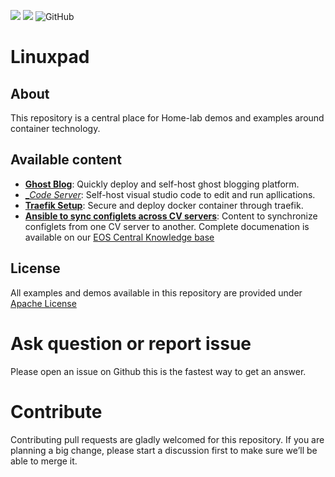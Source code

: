![](https://img.shields.io/badge/arista-CVP%20Automation-blue) ![](https://img.shields.io/badge/arista-EOS%20Automation-blue) ![GitHub](https://img.shields.io/github/license/)

# Linuxpad

## About

This repository is a central place for Home-lab demos and examples around container technology.


## Available content

- [__Ghost Blog__](https://tech.nanaoware.online): Quickly deploy and self-host ghost blogging platform.
- [__Code Server_](https://github.com/coder/code-server): Self-host visual studio code to edit and run apllications.
- [__Traefik Setup__](https://traefik.io/traefik/): Secure and deploy docker container through traefik.
- [__Ansible to sync configlets across CV servers__](https://github.com/aristanetworks/netdevops-examples/tree/master/ansible/ansible-sync-configlets): Content to synchronize configlets from one CV server to another. Complete documenation is available on our [EOS Central Knowledge base](https://eos.arista.com/synchronising-cloudvision-portal-configlets-with-ansible/)


## License

All examples and demos available in this repository are provided under [Apache License](https://github.com/aristanetworks/netdevops-examples/tree/master/LICENSE)

# Ask question or report issue

Please open an issue on Github this is the fastest way to get an answer.

# Contribute

Contributing pull requests are gladly welcomed for this repository. If you are planning a big change, please start a discussion first to make sure we’ll be able to merge it.
